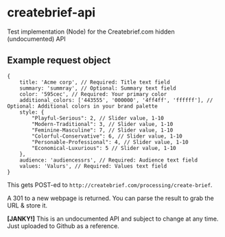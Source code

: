 # createbrief-api
Test implementation (Node) for the Createbrief.com hidden (undocumented) API

## Example request object

```
{
	title: 'Acme corp', // Required: Title text field
	summary: 'summray', // Optional: Summary text field
	color: '595cec', // Required: Your primary color
	additional_colors: ['443555', '000000', '4ff4ff', 'ffffff'], // Optional: Additional colors in your brand palette
	style: {
		"Playful-Serious": 2, // Slider value, 1-10
		"Modern-Traditional": 3, // Slider value, 1-10
		"Feminine-Masculine": 7, // Slider value, 1-10
		"Colorful-Conservative": 6, // Slider value, 1-10
		"Personable-Professional": 4, // Slider value, 1-10
		"Economical-Luxurious": 5 // Slider value, 1-10
	},
	audience: 'audiencessrs', // Required: Audience text field
	values: 'Valurs', // Required: Values text field
}
```

This gets POST-ed to `http://createbrief.com/processing/create-brief`.

A 301 to a new webpage is returned. You can parse the result to grab the URL & store it.

**[JANKY!]** This is an undocumented API and subject to change at any time. Just uploaded to Github as a reference.
